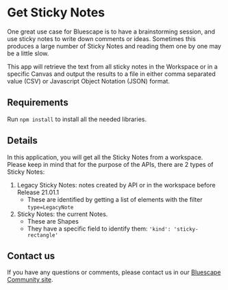 # Get Sticky Notes
One great use case for Bluescape is to have a brainstorming session, and use sticky notes to write down comments or ideas. Sometimes this produces a large number of Sticky Notes and reading them one by one may be a little slow.

This app will retrieve the text from all sticky notes in the Workspace or in a specific Canvas and output the results to a file in either comma separated value (CSV) or Javascript Object Notation (JSON) format.

## Requirements

Run `npm install` to install all the needed libraries.
## Details
In this application, you will get all the Sticky Notes from a workspace. Please keep in mind that for the purpose of the APIs, there are 2 types of Sticky Notes:
1. Legacy Sticky Notes: notes created by API or in the workspace before Release 21.01.1
    - These are identified by getting a list of elements with the filter `type=LegacyNote`
2. Sticky Notes: the current Notes. 
    - These are Shapes
    - They have a specific field to identify them: `'kind': 'sticky-rectangle'`

## Contact us

If you have any questions or comments, please contact us in our [Bluescape Community site](https://community.bluescape.com/c/developer/14).